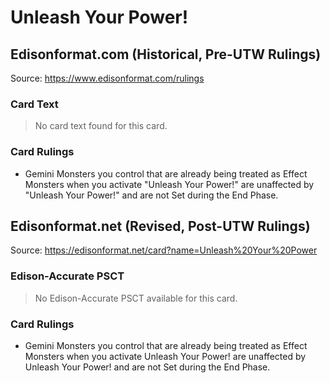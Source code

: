 # Unleash Your Power!

## Edisonformat.com (Historical, Pre-UTW Rulings)

Source: https://www.edisonformat.com/rulings

### Card Text

> No card text found for this card.

### Card Rulings

*   Gemini Monsters you control that are already being treated as Effect Monsters when you activate "Unleash Your Power!" are unaffected by "Unleash Your Power!" and are not Set during the End Phase.

## Edisonformat.net (Revised, Post-UTW Rulings)

Source: https://edisonformat.net/card?name=Unleash%20Your%20Power

### Edison-Accurate PSCT

> No Edison-Accurate PSCT available for this card.

### Card Rulings

*   Gemini Monsters you control that are already being treated as Effect Monsters when you activate Unleash Your Power! are unaffected by Unleash Your Power! and are not Set during the End Phase.
            